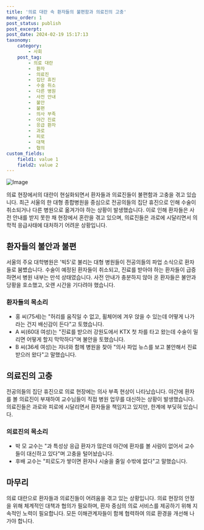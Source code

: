 ```yaml
---
title: '의료 대란 속 환자들의 불편함과 의료진의 고충'
menu_order: 1
post_status: publish
post_excerpt: 
post_date: 2024-02-19 15:17:13
taxonomy:
    category:
        - 사회
    post_tag:
        - 의료 대란
        -  환자
        -  의료진
        -  집단 휴진
        -  수술 취소
        -  다른 병원
        -  사전 안내
        -  불안
        -  불편
        -  의사 부족
        -  야간 진료
        -  응급 환자
        -  과로
        -  피로
        -  대책
        -  협의
custom_fields:
    field1: value 1
    field2: value 2
---
```


![Image](https://imgnews.pstatic.net/image/421/2024/02/19/0007359311_001_20240219134811474.jpg?type=w647)

의료 현장에서의 대란이 현실화되면서 환자들과 의료진들이 불편함과 고충을 겪고 있습니다. 최근 서울의 한 대형 종합병원을 중심으로 전공의들의 집단 휴진으로 인해 수술이 취소되거나 다른 병원으로 옮겨가야 하는 상황이 발생했습니다. 이로 인해 환자들은 사전 안내를 받지 못한 채 현장에서 혼란을 겪고 있으며, 의료진들은 과로에 시달리면서 의학적 응급사태에 대처하기 어려운 상황입니다.
## 환자들의 불안과 불편
서울의 주요 대학병원은 '빅5'로 불리는 대형 병원들이 전공의들의 파업 소식으로 환자들로 붐볐습니다. 수술이 예정된 환자들이 취소되고, 진료를 받아야 하는 환자들이 급증하면서 병원 내부는 만석 상태였습니다. 사전 안내가 충분하지 않아 온 환자들은 불안과 당황을 호소했고, 오랜 시간을 기다려야 했습니다.
### 환자들의 목소리
- 홍 씨(75세)는 "허리를 움직일 수 없고, 휠체어에 겨우 앉을 수 있는데 어떻게 나가라는 건지 배신감이 든다"고 토했습니다.
- A 씨(60대 여성)는 "진료를 받으러 강원도에서 KTX 첫 차를 타고 왔는데 수술이 밀리면 어떻게 할지 막막하다"며 불안을 토했습니다.
- B 씨(36세 여성)는 자녀와 함께 병원을 찾아 "의사 파업 뉴스를 보고 불안해서 진료받으러 왔다"고 말했습니다.
## 의료진의 고충
전공의들의 집단 휴진으로 의료 현장에는 의사 부족 현상이 나타났습니다. 야간에 환자를 볼 의료진이 부재하여 교수님들이 직접 병원 업무를 대신하는 상황이 발생했습니다. 의료진들은 과로와 피로에 시달리면서 환자들을 책임지고 있지만, 한계에 부딪혀 있습니다.
### 의료진의 목소리
- 박 모 교수는 "과 특성상 응급 환자가 많은데 야간에 환자를 볼 사람이 없어서 교수들이 대신하고 있다"며 고충을 털어놨습니다.
- 후배 교수는 "피로도가 쌓이면 환자나 시술을 줄일 수밖에 없다"고 말했습니다.
## 마무리
의료 대란으로 환자들과 의료진들이 어려움을 겪고 있는 상황입니다. 의료 현장의 안정을 위해 체계적인 대책과 협의가 필요하며, 환자 중심의 의료 서비스를 제공하기 위해 지속적인 노력이 필요합니다. 모든 이해관계자들이 함께 협력하여 의료 환경을 개선해 나가야 합니다.
